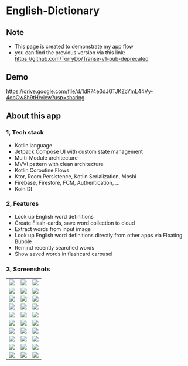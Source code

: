 # English-Dictionary

## Note

- This page is created to demonstrate my app flow
- you can find the previous version via this link: https://github.com/TorryDo/Transe-v1-pub-deprecated

## Demo

https://drive.google.com/file/d/1dR74e0dJGTJKZcYmL44Vy-4obCw8h9tH/view?usp=sharing

## About this app

### 1, Tech stack

- Kotlin language
- Jetpack Compose UI with custom state management
- Multi-Module architecture
- MVVI pattern with clean architecture
- Kotlin Coroutine Flows
- Ktor, Room Persistence, Kotlin Serialization, Moshi
- Firebase, Firestore, FCM, Authentication, …
- Koin DI

### 2, Features

- Look up English word definitions
- Create Flash-cards, save word collection to cloud
- Extract words from input image
- Look up English word definitions directly from other apps via Floating Bubble
- Remind recently searched words
- Show saved words in flashcard carousel

### 3, Screenshots

|                                    |                                    |                                    |
| :--------------------------------: | :--------------------------------: | :--------------------------------: |
| ![](screenshots/home_1.jpg)        | ![](screenshots/home_2.jpg)        | ![](screenshots/home_3.jpg)        |
| ![](screenshots/home_4.jpg)        | ![](screenshots/home_5.jpg)        | ![](screenshots/vocab_1.jpg)       |
| ![](screenshots/vocab_2.jpg)       | ![](screenshots/vocab_3.jpg)       | ![](screenshots/library_1.jpg)     |
| ![](screenshots/library_2.jpg)     | ![](screenshots/library_3.jpg)     | ![](screenshots/library_4.jpg)     |
| ![](screenshots/library_5.jpg)     | ![](screenshots/ocr_1.jpg)         | ![](screenshots/ocr_2.jpg)         |
| ![](screenshots/ocr_3.jpg)         | ![](screenshots/ocr_4.jpg)         | ![](screenshots/ocr_5.jpg)         |
| ![](screenshots/bubble_1.jpg)      | ![](screenshots/bubble_2.jpg)      | ![](screenshots/bubble_3.jpg)      |
| ![](screenshots/flashcard_1.jpg)   | ![](screenshots/flashcard_2.jpg)   | ![](screenshots/setting_1.jpg)     |
| ![](screenshots/setting_2.jpg)     | ![](screenshots/setting_3.jpg)     | ![](screenshots/setting_4.jpg)     |
| ![](screenshots/setting_5.jpg)     | ![](screenshots/setting_6.jpg)     | ![](screenshots/setting_7.jpg)     |

